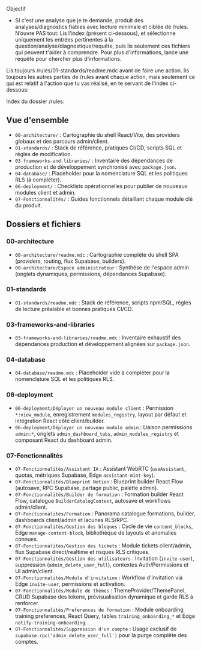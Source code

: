 Objectif
- SI c'est une analyse que je te demande, produit des analyses/diagnostics fiables avec lecture minimale et ciblée de /rules. N’ouvre PAS tout: Lis l'index (présent ci-dessous), et sélectionne uniquement les entrées pertinentes à la question/analyse/diagnostique/requête, puis lis seulement ces fichiers qui peuvent t'aider à comprendre. Pour plus d'informations, lance une requête pour chercher plus d'informations.

Lis toujours /rules/01-standards/readme.mdc avant de faire une action. lis toujours les autres parties de /rules avant chaque action, mais seulement ce qui est relatif à l'action que tu vas réalisé, en te servant de l'index ci-dessous: 


Index du dossier /rules: 


## Vue d'ensemble
- `00-architecture/` : Cartographie du shell React/Vite, des providers globaux et des parcours admin/client.
- `01-standards/` : Stack de référence, pratiques CI/CD, scripts SQL et règles de modification.
- `03-frameworks-and-libraries/` : Inventaire des dépendances de production et de développement synchronisé avec `package.json`.
- `04-database/` : Placeholder pour la nomenclature SQL et les politiques RLS (à compléter).
- `06-deployment/` : Checklists opérationnelles pour publier de nouveaux modules client et admin.
- `07-Fonctionnalités/` : Guides fonctionnels détaillant chaque module clé du produit.

## Dossiers et fichiers

### 00-architecture
- `00-architecture/readme.mdc` : Cartographie complète du shell SPA (providers, routing, flux Supabase, builders).
- `00-architecture/Espace administrateur` : Synthèse de l'espace admin (onglets dynamiques, permissions, dépendances Supabase).

### 01-standards
- `01-standards/readme.mdc` : Stack de référence, scripts npm/SQL, règles de lecture préalable et bonnes pratiques CI/CD.

### 03-frameworks-and-libraries
- `03-frameworks-and-libraries/readme.mdc` : Inventaire exhaustif des dépendances production et développement alignées sur `package.json`.

### 04-database
- `04-database/readme.mdc` : Placeholder vide à compléter pour la nomenclature SQL et les politiques RLS.

### 06-deployment
- `06-deployment/Déployer un nouveau module client` : Permission `*:view_module`, enregistrement `modules_registry`, layout par défaut et intégration React côté client/builder.
- `06-deployment/Déployer un nouveau module admin` : Liaison permissions `admin:*`, onglets `admin_dashboard_tabs`, `admin_modules_registry` et composant React du dashboard admin.

### 07-Fonctionnalités
- `07-Fonctionnalités/Assistant IA` : Assistant WebRTC (`useAssistant`, quotas, métriques Supabase, Edge `assistant-mint-key`).
- `07-Fonctionnalités/Blueprint Notion` : Blueprint builder React Flow (autosave, RPC Supabase, partage public, palette admin).
- `07-Fonctionnalités/Builder de formation` : Formation builder React Flow, catalogue `BuilderCatalogContext`, autosave et workflows admin/client.
- `07-Fonctionnalités/Formation` : Panorama catalogue formations, builder, dashboards client/admin et lacunes RLS/RPC.
- `07-Fonctionnalités/Gestion des bloques` : Cycle de vie `content_blocks`, Edge `manage-content-block`, bibliothèque de layouts et anomalies connues.
- `07-Fonctionnalités/Gestion des tickets` : Module tickets client/admin, flux Supabase direct/realtime et risques RLS critiques.
- `07-Fonctionnalités/Gestion des utilisateurs` : Invitation (`invite-user`), suppression (`admin_delete_user_full`), contextes Auth/Permissions et UI admin/client.
- `07-Fonctionnalités/Module d'invitation` : Workflow d'invitation via Edge `invite-user`, permissions et activation.
- `07-Fonctionnalités/Module de thèmes` : ThemeProvider/ThemePanel, CRUD Supabase des tokens, prévisualisation dynamique et garde RLS à renforcer.
- `07-Fonctionnalités/Preferences de formation` : Module onboarding training preferences, React Query, tables `training_onboarding_*` et Edge `notify-training-onboarding`.
- `07-Fonctionnalités/Suppression d'un compte` : Usage exclusif de `supabase.rpc('admin_delete_user_full')` pour la purge complète des comptes.
